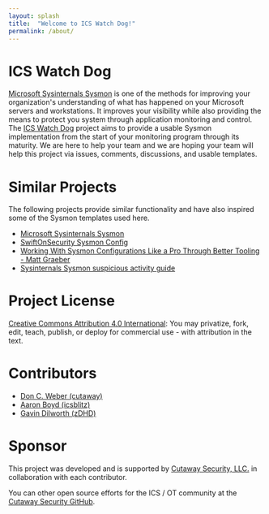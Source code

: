 ```yaml
---
layout: splash
title:  "Welcome to ICS Watch Dog!"
permalink: /about/
---
```


# ICS Watch Dog

[Microsoft Sysinternals Sysmon](https://learn.microsoft.com/en-us/sysinternals/downloads/sysmon) is one of the methods for improving your organization's understanding of what has happened on your Microsoft servers and workstations. It improves your visibility while also providing the means to protect you system through application monitoring and control. The [ICS Watch Dog](https://icswatchdog.com) project aims to provide a usable Sysmon implementation from the start of your monitoring program through its maturity. We are here to help your team and we are hoping your team will help this project via issues, comments, discussions, and usable templates.

# Similar Projects
The following projects provide similar functionality and have also inspired some of the Sysmon templates used here.

* [Microsoft Sysinternals Sysmon](https://learn.microsoft.com/en-us/sysinternals/downloads/sysmon)
* [SwiftOnSecurity Sysmon Config](https://github.com/SwiftOnSecurity/sysmon-config)
* [Working With Sysmon Configurations Like a Pro Through Better Tooling - Matt Graeber](https://posts.specterops.io/working-with-sysmon-configurations-like-a-pro-through-better-tooling-be7ad7f99a47)
* [Sysinternals Sysmon suspicious activity guide](https://learn.microsoft.com/en-us/archive/blogs/motiba/sysinternals-sysmon-suspicious-activity-guide)

# Project License

[Creative Commons Attribution 4.0 International](https://choosealicense.com/licenses/cc-by-4.0/): You may privatize, fork, edit, teach, publish, or deploy for commercial use - with attribution in the text.

# Contributors

* [Don C. Weber (cutaway)](https://www.linkedin.com/in/cutaway/)
* [Aaron Boyd (icsblitz)](https://www.linkedin.com/in/aaron-b-2b620531/)
* [Gavin Dilworth (zDHD)](https://www.linkedin.com/in/gavin-dilworth/)

# Sponsor

This project was developed and is supported by [Cutaway Security, LLC.](https://www.cutawaysecurity.com/) in collaboration with each contributor.

You can other open source efforts for the ICS / OT community at the [Cutaway Security GitHub](https://github.com/cutaway-security).